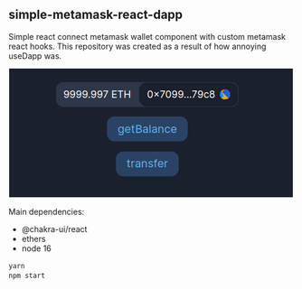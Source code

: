 ## simple-metamask-react-dapp

Simple react connect metamask wallet component with custom metamask react hooks. This repository was created as a result of how annoying useDapp was.

<p align="center">
   <img src="/docs/image.png">
</p>


Main dependencies: 
- @chakra-ui/react
- ethers
- node 16


```sh
yarn
npm start
```